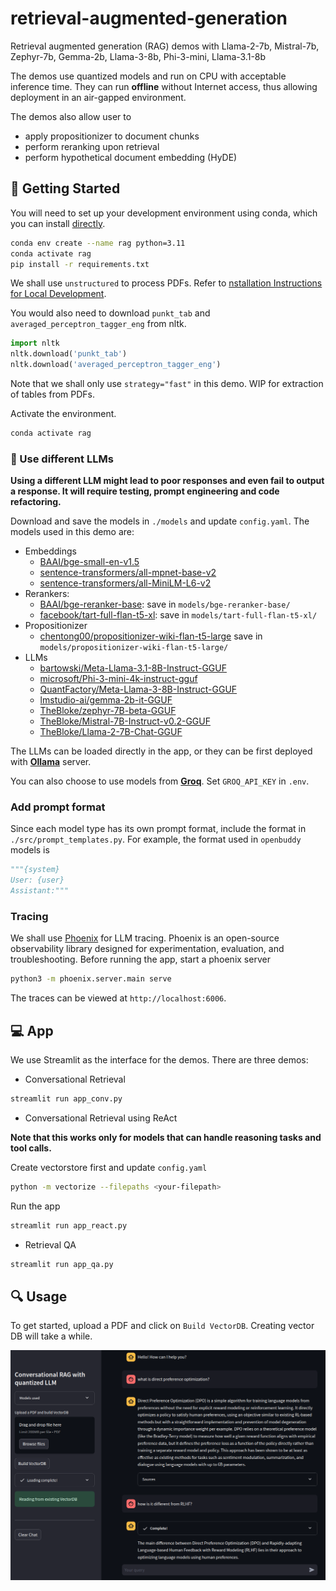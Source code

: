 # retrieval-augmented-generation
Retrieval augmented generation (RAG) demos with Llama-2-7b, Mistral-7b, Zephyr-7b, Gemma-2b, Llama-3-8b, Phi-3-mini, Llama-3.1-8b

The demos use quantized models and run on CPU with acceptable inference time. They can run **offline** without Internet access, thus allowing deployment in an air-gapped environment.

The demos also allow user to
- apply propositionizer to document chunks
- perform reranking upon retrieval
- perform hypothetical document embedding (HyDE)


## 🔧 Getting Started

You will need to set up your development environment using conda, which you can install [directly](https://docs.conda.io/projects/conda/en/latest/user-guide/install/index.html).

```bash
conda env create --name rag python=3.11
conda activate rag
pip install -r requirements.txt
```

We shall use `unstructured` to process PDFs. Refer to [nstallation Instructions for Local Development](https://github.com/Unstructured-IO/unstructured?tab=readme-ov-file#installation-instructions-for-local-development).

You would also need to download `punkt_tab` and `averaged_perceptron_tagger_eng` from nltk.

```python
import nltk
nltk.download('punkt_tab')
nltk.download('averaged_perceptron_tagger_eng')
```

Note that we shall only use `strategy="fast"` in this demo. WIP for extraction of tables from PDFs.

Activate the environment.
```bash
conda activate rag
```

### 🧠 Use different LLMs

**Using a different LLM might lead to poor responses and even fail to output a response. It will require testing, prompt engineering and code refactoring.**

Download and save the models in `./models` and update `config.yaml`. The models used in this demo are:
- Embeddings
    - [BAAI/bge-small-en-v1.5](https://huggingface.co/BAAI/bge-small-en-v1.5)
    - [sentence-transformers/all-mpnet-base-v2](https://huggingface.co/sentence-transformers/all-mpnet-base-v2)
    - [sentence-transformers/all-MiniLM-L6-v2](https://huggingface.co/sentence-transformers/all-MiniLM-L6-v2)
- Rerankers:
    - [BAAI/bge-reranker-base](https://huggingface.co/BAAI/bge-reranker-base): save in `models/bge-reranker-base/`
    - [facebook/tart-full-flan-t5-xl](https://huggingface.co/facebook/tart-full-flan-t5-xl): save in `models/tart-full-flan-t5-xl/`
- Propositionizer
    - [chentong00/propositionizer-wiki-flan-t5-large](https://huggingface.co/chentong00/propositionizer-wiki-flan-t5-large) save in `models/propositionizer-wiki-flan-t5-large/`
- LLMs
    - [bartowski/Meta-Llama-3.1-8B-Instruct-GGUF](https://huggingface.co/bartowski/Meta-Llama-3.1-8B-Instruct-GGUF)
    - [microsoft/Phi-3-mini-4k-instruct-gguf](https://huggingface.co/microsoft/Phi-3-mini-4k-instruct-gguf)
    - [QuantFactory/Meta-Llama-3-8B-Instruct-GGUF](https://huggingface.co/QuantFactory/Meta-Llama-3-8B-Instruct-GGUF)
    - [lmstudio-ai/gemma-2b-it-GGUF](https://huggingface.co/lmstudio-ai/gemma-2b-it-GGUF)
    - [TheBloke/zephyr-7B-beta-GGUF](https://huggingface.co/TheBloke/zephyr-7B-beta-GGUF)
    - [TheBloke/Mistral-7B-Instruct-v0.2-GGUF](https://huggingface.co/TheBloke/Mistral-7B-Instruct-v0.2-GGUF)
    - [TheBloke/Llama-2-7B-Chat-GGUF](https://huggingface.co/TheBloke/Llama-2-7B-Chat-GGUF)

The LLMs can be loaded directly in the app, or they can be first deployed with [**Ollama**](https://github.com/ollama/ollama) server.

You can also choose to use models from [**Groq**](https://wow.groq.com/). Set `GROQ_API_KEY` in `.env`.


### Add prompt format

Since each model type has its own prompt format, include the format in `./src/prompt_templates.py`. For example, the format used in `openbuddy` models is
```python
"""{system}
User: {user}
Assistant:"""
```

### Tracing

We shall use [Phoenix](https://docs.arize.com/phoenix) for LLM tracing. Phoenix is an open-source observability library designed for experimentation, evaluation, and troubleshooting. Before running the app, start a phoenix server
```bash
python3 -m phoenix.server.main serve
```
The traces can be viewed at `http://localhost:6006`.


## 💻 App

We use Streamlit as the interface for the demos. There are three demos:

- Conversational Retrieval

```bash
streamlit run app_conv.py
```

- Conversational Retrieval using ReAct

**Note that this works only for models that can handle reasoning tasks and tool calls.**

Create vectorstore first and update `config.yaml`
```bash
python -m vectorize --filepaths <your-filepath>
```
Run the app
```bash
streamlit run app_react.py
```

- Retrieval QA

```bash
streamlit run app_qa.py
```


## 🔍 Usage

To get started, upload a PDF and click on `Build VectorDB`. Creating vector DB will take a while.

![screenshot](./assets/screenshot.png)
